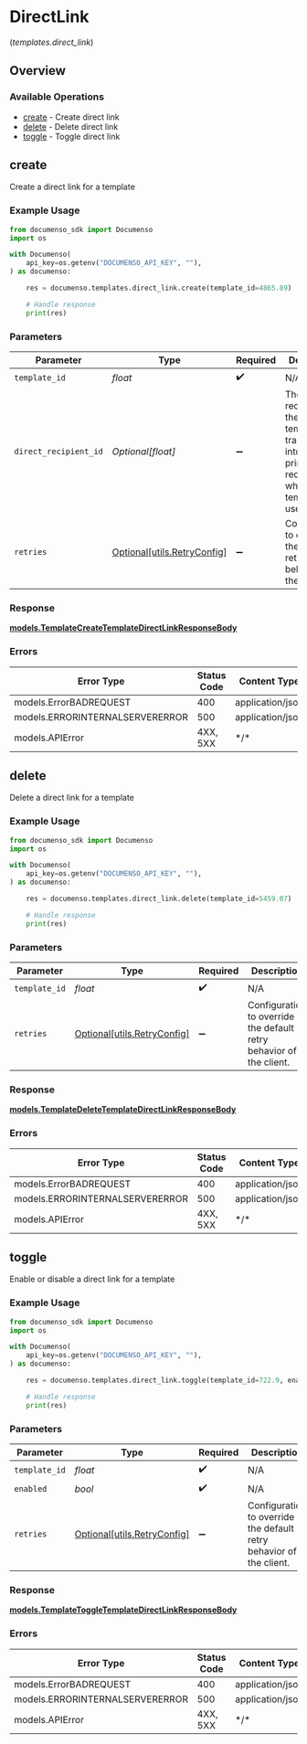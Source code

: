 # DirectLink
(*templates.direct_link*)

## Overview

### Available Operations

* [create](#create) - Create direct link
* [delete](#delete) - Delete direct link
* [toggle](#toggle) - Toggle direct link

## create

Create a direct link for a template

### Example Usage

```python
from documenso_sdk import Documenso
import os

with Documenso(
    api_key=os.getenv("DOCUMENSO_API_KEY", ""),
) as documenso:

    res = documenso.templates.direct_link.create(template_id=4865.89)

    # Handle response
    print(res)

```

### Parameters

| Parameter                                                                                                       | Type                                                                                                            | Required                                                                                                        | Description                                                                                                     |
| --------------------------------------------------------------------------------------------------------------- | --------------------------------------------------------------------------------------------------------------- | --------------------------------------------------------------------------------------------------------------- | --------------------------------------------------------------------------------------------------------------- |
| `template_id`                                                                                                   | *float*                                                                                                         | :heavy_check_mark:                                                                                              | N/A                                                                                                             |
| `direct_recipient_id`                                                                                           | *Optional[float]*                                                                                               | :heavy_minus_sign:                                                                                              | The of the recipient in the current template to transform into the primary recipient when the template is used. |
| `retries`                                                                                                       | [Optional[utils.RetryConfig]](../../models/utils/retryconfig.md)                                                | :heavy_minus_sign:                                                                                              | Configuration to override the default retry behavior of the client.                                             |

### Response

**[models.TemplateCreateTemplateDirectLinkResponseBody](../../models/templatecreatetemplatedirectlinkresponsebody.md)**

### Errors

| Error Type                      | Status Code                     | Content Type                    |
| ------------------------------- | ------------------------------- | ------------------------------- |
| models.ErrorBADREQUEST          | 400                             | application/json                |
| models.ERRORINTERNALSERVERERROR | 500                             | application/json                |
| models.APIError                 | 4XX, 5XX                        | \*/\*                           |

## delete

Delete a direct link for a template

### Example Usage

```python
from documenso_sdk import Documenso
import os

with Documenso(
    api_key=os.getenv("DOCUMENSO_API_KEY", ""),
) as documenso:

    res = documenso.templates.direct_link.delete(template_id=5459.07)

    # Handle response
    print(res)

```

### Parameters

| Parameter                                                           | Type                                                                | Required                                                            | Description                                                         |
| ------------------------------------------------------------------- | ------------------------------------------------------------------- | ------------------------------------------------------------------- | ------------------------------------------------------------------- |
| `template_id`                                                       | *float*                                                             | :heavy_check_mark:                                                  | N/A                                                                 |
| `retries`                                                           | [Optional[utils.RetryConfig]](../../models/utils/retryconfig.md)    | :heavy_minus_sign:                                                  | Configuration to override the default retry behavior of the client. |

### Response

**[models.TemplateDeleteTemplateDirectLinkResponseBody](../../models/templatedeletetemplatedirectlinkresponsebody.md)**

### Errors

| Error Type                      | Status Code                     | Content Type                    |
| ------------------------------- | ------------------------------- | ------------------------------- |
| models.ErrorBADREQUEST          | 400                             | application/json                |
| models.ERRORINTERNALSERVERERROR | 500                             | application/json                |
| models.APIError                 | 4XX, 5XX                        | \*/\*                           |

## toggle

Enable or disable a direct link for a template

### Example Usage

```python
from documenso_sdk import Documenso
import os

with Documenso(
    api_key=os.getenv("DOCUMENSO_API_KEY", ""),
) as documenso:

    res = documenso.templates.direct_link.toggle(template_id=722.9, enabled=True)

    # Handle response
    print(res)

```

### Parameters

| Parameter                                                           | Type                                                                | Required                                                            | Description                                                         |
| ------------------------------------------------------------------- | ------------------------------------------------------------------- | ------------------------------------------------------------------- | ------------------------------------------------------------------- |
| `template_id`                                                       | *float*                                                             | :heavy_check_mark:                                                  | N/A                                                                 |
| `enabled`                                                           | *bool*                                                              | :heavy_check_mark:                                                  | N/A                                                                 |
| `retries`                                                           | [Optional[utils.RetryConfig]](../../models/utils/retryconfig.md)    | :heavy_minus_sign:                                                  | Configuration to override the default retry behavior of the client. |

### Response

**[models.TemplateToggleTemplateDirectLinkResponseBody](../../models/templatetoggletemplatedirectlinkresponsebody.md)**

### Errors

| Error Type                      | Status Code                     | Content Type                    |
| ------------------------------- | ------------------------------- | ------------------------------- |
| models.ErrorBADREQUEST          | 400                             | application/json                |
| models.ERRORINTERNALSERVERERROR | 500                             | application/json                |
| models.APIError                 | 4XX, 5XX                        | \*/\*                           |